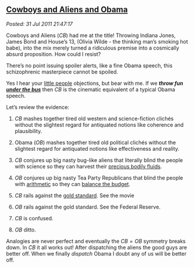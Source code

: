  
[Cowboys and Aliens and Obama](http://bakerjd99.wordpress.com/2011/07/31/cowboys-and-aliens-and-obama/)
-------------------------------------------------------------------------------------------------------

*Posted: 31 Jul 2011 21:47:17*

Cowboys and Aliens ($CB$) had me at the title! Throwing Indiana Jones,
James Bond and House’s 13, (Olivia Wilde - the thinking man’s smoking
hot babe), into the mix merely turned a ridiculous premise into a
cosmically absurd proposition. How could I resist?

There’s no point issuing spoiler alerts, like a fine Obama speech, this
schizophrenic masterpiece cannot be spoiled.

Yes I hear your [little
people](http://www.nationalreview.com/corner/267605/safe-sex-and-taxes-are-little-people-victor-davis-hanson)
objections, but bear with me. If we ***throw fun [under the
bus](http://www.post-gazette.com/pg/08184/894024-51.stm)*** then $CB$ is
the cinematic equivalent of a typical Obama speech.

Let’s review the evidence:

1.  $CB$ mashes together tired old western and science-fiction clichés
    without the slightest regard for antiquated notions like coherence
    and plausibility.

2.  Obama ($OB$) mashes together tired old political clichés without the
    slightest regard for antiquated notions like effectiveness and
    reality.

3.  $CB$ conjures up big nasty bug-like aliens that literally blind the
    people with science so they can harvest their [precious bodily
    fluids](http://www.youtube.com/watch?v=N1KvgtEnABY).

4.  $OB$ conjures up big nasty Tea Party Republicans that blind the
    people with
    [arithmetic](http://www.ardue.org.uk/world/finarith.html) so they
    can [balance the
    budget](http://www.thedailylink.org/2005/04/good-god-just-balance-fucking-budget.html).

5.  $CB$ rails against the [gold
    standard](http://www.econlib.org/library/Enc/GoldStandard.html). See
    the movie

6.  $OB$ rails against the gold standard. See the Federal Reserve.

7.  $CB$ is confused.

8.  $OB$ ditto.

Analogies are never perfect and eventually the $CB = OB$ symmetry breaks
down. In $CB$ it all works out! After dispatching the aliens the good
guys are better off. When we finally *dispatch* Obama I doubt any of us
will be better off.
